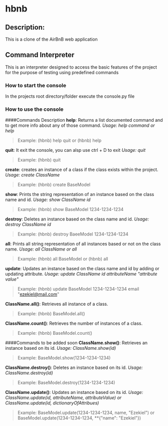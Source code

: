 # hbnb
## Description:
This is a clone of the AirBnB web application

## Command Interpreter
This is an interpreter designed to access the basic features of the project for the purpose of testing using predefined commands

### How to start the console
In the projects root directory/folder execute the console.py file

### How to use the console
####Commands Description
**help**: Returns a list documented command and to get more info about any of those command.
_Usage: help command or help_
> Example: (hbnb) help quit or (hbnb) help

**quit**: It exit the console, you can alsp use ctrl + D to exit
_Usage: quit_
> Example: (hbnb) quit

**create**: creates an instance of a class if the class exists within the project.
_Usage: create ClassName_
> Example: (hbnb) create BaseModel

**show**: Prints the string representation of an instance based on the class name and id.
_Usage: show ClassName id_
> Example: (hbnb) show BaseModel 1234-1234-1234

**destroy**: Deletes an instance based on the class name and id.
_Usage: destroy ClassName id_
> Example: (hbnb) destroy BaeeModel 1234-1234-1234

**all**: Prints all string representation of all instances based or not on the class name.
_Usage: all ClassName or all_
> Example: (hbnb) all BaseModel or (hbnb) all

**update**: Updates an instance based on the class name and id by adding or updating attribute.
_Usage: update ClassName id attributeName \"attribute value\"_
> Example: (hbnb) update BaseModel 1234-1234-1234 email \"ezekiel@mail.com\"

**ClassName.all()**: Retrieves all instance of a class.
> Example: (hbnb) BaseModel.all()

**ClassName.count()**: Retrieves the number of instances of a class.
> Example: (hbnb) BaseModel.count()

####Commands to be added soon
**ClassName.show()**: Retrieves an instance based on its id.
_Usage: ClassName.show(id)_
> Example: BaseModel.show(1234-1234-1234)

**ClassName.destroy()**: Deletes an instance based on its id.
_Usage: ClassName.destroy(id)_
> Example: BaseModel.destroy(1234-1234-1234)

**ClassName.update()**: Updates an instance based on its id.
_Usage: ClassName.update(id, attributeName, attributeValue) or ClassName.update(id, dictionaryOfAttribues)_
> Example: BaseModel.update(1234-1234-1234, name, \"Ezekiel\") or BaseModel.update(1234-1234-1234, \*\*{\"name\": \"Ezekiel\"})
